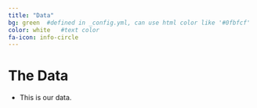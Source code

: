 ```yaml
---
title: "Data"
bg: green  #defined in _config.yml, can use html color like '#0fbfcf'
color: white   #text color
fa-icon: info-circle
---
```


# **The Data**

* This is our data.